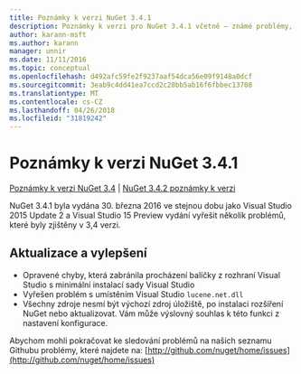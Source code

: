 ```yaml
---
title: Poznámky k verzi NuGet 3.4.1
description: Poznámky k verzi pro NuGet 3.4.1 včetně – známé problémy, opravy chyb, přidaných funkcí a chcete.
author: karann-msft
ms.author: karann
manager: unnir
ms.date: 11/11/2016
ms.topic: conceptual
ms.openlocfilehash: d492afc59fe2f9237aaf54dca56e09f9148a0dcf
ms.sourcegitcommit: 3eab9c4dd41ea7ccd2c28bb5ab16f6fbbec13708
ms.translationtype: MT
ms.contentlocale: cs-CZ
ms.lasthandoff: 04/26/2018
ms.locfileid: "31819242"
---
```

# <a name="nuget-341-release-notes"></a>Poznámky k verzi NuGet 3.4.1

[Poznámky k verzi NuGet 3.4](../release-notes/nuget-3.4.md) | [NuGet 3.4.2 poznámky k verzi](../release-notes/nuget-3.4.2.md)

NuGet 3.4.1 byla vydána 30. března 2016 ve stejnou dobu jako Visual Studio 2015 Update 2 a Visual Studio 15 Preview vydání vyřešit několik problémů, které byly zjištěny v 3,4 verzi.

## <a name="updates-and-improvements"></a>Aktualizace a vylepšení

* Opravené chyby, která zabránila procházení balíčky z rozhraní Visual Studio s minimální instalací sady Visual Studio
* Vyřešen problém s umístěním Visual Studio `lucene.net.dll`
* Všechny zdroje nesmí být výchozí zdroj úložiště, po instalaci rozšíření NuGet nebo aktualizovat.  Vám může výslovný souhlas k této funkci z nastavení konfigurace.

Abychom mohli pokračovat ke sledování problémů na našich seznamu Githubu problémy, které najdete na: [http://github.com/nuget/home/issues](http://github.com/nuget/home/issues)